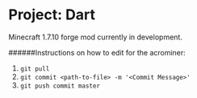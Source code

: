 # Project: Dart

Minecraft 1.7.10 forge mod currently in development.

######Instructions on how to edit for the acrominer:
1. ```git pull```
2. ```git commit <path-to-file> -m '<Commit Message>'```
3. ```git push commit master```
